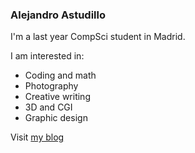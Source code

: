 ### Alejandro Astudillo

I'm a last year CompSci student in Madrid.

I am interested in:

- Coding and math
- Photography
- Creative writing
- 3D and CGI
- Graphic design

Visit [my blog](al.astudillo.com)
